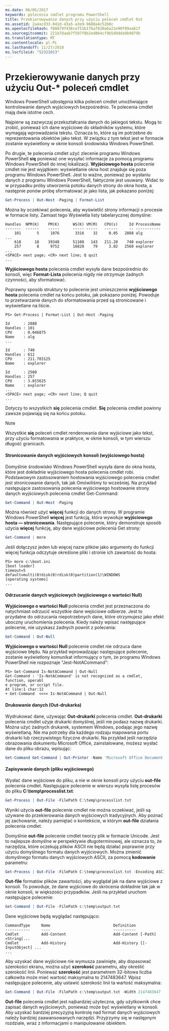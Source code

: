 ```yaml
---
ms.date: 06/05/2017
keywords: polecenia cmdlet programu PowerShell
title: Przekierowywanie danych przy użyciu poleceń cmdlet Out
ms.assetid: 2a4acd33-041d-43a5-a3e9-9608a4c52b0c
ms.openlocfilehash: f08879f436ce751b176af020aba21e90f09aa61f
ms.sourcegitcommit: 221b7daab7f597f8b2e4864cf9b5d9dda9b9879b
ms.translationtype: MT
ms.contentlocale: pl-PL
ms.lasthandoff: 11/27/2018
ms.locfileid: "52321013"
---
```

# <a name="redirecting-data-with-out--cmdlets"></a>Przekierowywanie danych przy użyciu Out-* poleceń cmdlet

Windows PowerShell udostępnia kilka poleceń cmdlet umożliwiające kontrolowanie danych wyjściowych bezpośrednio. Te polecenia cmdlet mają dwie istotne cech.

Najpierw są zazwyczaj przekształcania danych do jakiegoś tekstu. Mogą to zrobić, ponieważ ich dane wyjściowe do składników systemu, które wymagają wprowadzania tekstu. Oznacza to, które są im potrzebne do reprezentowania obiektów jako tekst. W związku z tym tekst jest w formacie zostanie wyświetlony w oknie konsoli środowiska Windows PowerShell.

Po drugie, te polecenia cmdlet użyć zlecenie programu Windows PowerShell **się** ponieważ one wysyłać informacje za pomocą programu Windows PowerShell do innej lokalizacji. **Wyjściowego hosta** polecenie cmdlet nie jest wyjątkiem: wyświetlanie okna host znajduje się poza programu Windows PowerShell. Jest to ważne, ponieważ po wysłaniu danych z programu Windows PowerShell, faktycznie jest usuwany. Widać to w przypadku próby utworzenia potoku danych strony do okna hosta, a następnie ponów próbę sformatować je jako lista, jak pokazano poniżej:

```powershell
Get-Process | Out-Host -Paging | Format-List
```

Można by oczekiwać polecenia, aby wyświetlić strony informacji o procesie w formacie listy. Zamiast tego Wyświetla listy tabelarycznej domyślne:

```output
Handles  NPM(K)    PM(K)      WS(K) VM(M)   CPU(s)     Id ProcessName
-------  ------    -----      ----- -----   ------     -- -----------
    101       5     1076       3316    32     0.05   2888 alg
...
    618      18    39348      51108   143   211.20    740 explorer
    257       8     9752      16828    79     3.02   2560 explorer
...
<SPACE> next page; <CR> next line; Q quit
...
```

**Wyjściowego hosta** polecenia cmdlet wysyła dane bezpośrednio do konsoli, więc **Format-Lista** polecenia nigdy nie otrzymuje żadnych czynności, aby sformatować.

Poprawny sposób struktury to polecenie jest umieszczenie **wyjściowego hosta** polecenia cmdlet na końcu potoku, jak pokazano poniżej. Powoduje to przetwarzanie danych do sformatowania przed są stronicowane i wyświetlane na liście.

```
PS> Get-Process | Format-List | Out-Host -Paging

Id      : 2888
Handles : 101
CPU     : 0.046875
Name    : alg
...

Id      : 740
Handles : 612
CPU     : 211.703125
Name    : explorer

Id      : 2560
Handles : 257
CPU     : 3.015625
Name    : explorer
...
<SPACE> next page; <CR> next line; Q quit
...
```

Dotyczy to wszystkich **się** polecenia cmdlet. **Się** polecenia cmdlet powinny zawsze pojawiają się na końcu potoku.

> [!NOTE]
> Wszystkie **się** poleceń cmdlet renderowania dane wyjściowe jako tekst, przy użyciu formatowania w praktyce, w oknie konsoli, w tym wierszu długość granicach.

#### <a name="paging-console-output-out-host"></a>Stronicowanie danych wyjściowych konsoli (wyjściowego hosta)

Domyślnie środowisko Windows PowerShell wysyła dane do okna hosta, które jest dokładnie wyjściowego hosta polecenia cmdlet robi. Podstawowym zastosowaniem hostowania wyjściowego polecenia cmdlet jest stronicowanie danych, tak jak Omówiliśmy to wcześniej. Na przykład następujące zastosowania polecenia wyjściowego hostowanie strony danych wyjściowych polecenia cmdlet Get-Command:

```powershell
Get-Command | Out-Host -Paging
```

Można również użyć **więcej** funkcji do danych strony. W programie Windows PowerShell **więcej** jest funkcją, która wywołuje **wyjściowego hosta — stronicowania**. Następujące polecenie, który demonstruje sposób użycia **więcej** funkcję, aby dane wyjściowe polecenia Get strony:

```powershell
Get-Command | more
```

Jeśli dołączysz jeden lub więcej nazw plików jako argumenty do funkcji więcej funkcja odczytuje określone pliki i stronie ich zawartość do hosta:

```
PS> more c:\boot.ini
[boot loader]
timeout=5
default=multi(0)disk(0)rdisk(0)partition(1)\WINDOWS
[operating systems]
...
```

#### <a name="discarding-output-out-null"></a>Odrzucanie danych wyjściowych (wyjściowego o wartości Null)

**Wyjściowego o wartości Null** polecenia cmdlet jest przeznaczona do natychmiast odrzucić wszystkie dane wejściowe odbierze. Jest to przydatne do odrzucania niepotrzebnych dane, które otrzymujesz jako efekt uboczny uruchomienia polecenia. Kiedy należy wpisać następujące polecenie, nie uzyskasz żadnych powrót z polecenia:

```powershell
Get-Command | Out-Null
```

**Wyjściowego o wartości Null** polecenie cmdlet nie odrzuca dane wyjściowe błędu. Na przykład wprowadzając następujące polecenie, zostanie wyświetlony komunikat informujący o tym, że programu Windows PowerShell nie rozpoznaje "Jest-NotACommand":

```
PS> Get-Command Is-NotACommand | Out-Null
Get-Command : 'Is-NotACommand' is not recognized as a cmdlet, function, operabl
e program, or script file.
At line:1 char:12
+ Get-Command  <<<< Is-NotACommand | Out-Null
```

#### <a name="printing-data-out-printer"></a>Drukowanie danych (Out-drukarka)

Wydrukować dane, używając **Out-drukarki** polecenia cmdlet. **Out-drukarki** polecenia cmdlet użyje drukarki domyślnej, jeśli nie podasz nazwę drukarki. Można użyć żadnych drukarek, systemem Windows, podając jego nazwę wyświetlaną. Nie ma potrzeby dla każdego rodzaju mapowania portu drukarki lub rzeczywistego fizyczne drukarki. Na przykład jeśli narzędzia obrazowania dokumentu Microsoft Office, zainstalowane, możesz wysłać dane do pliku obrazu, wpisując:

```powershell
Get-Command Get-Command | Out-Printer -Name 'Microsoft Office Document Image Writer'
```

#### <a name="saving-data-out-file"></a>Zapisywanie danych (pliku wyjściowego)

Wysłać dane wyjściowe do pliku, a nie w oknie konsoli przy użyciu **out-file** polecenia cmdlet. Następujące polecenie w wierszu wysyła listę procesów do pliku **C:\\temp\\processlist.txt**:

```powershell
Get-Process | Out-File -FilePath C:\temp\processlist.txt
```

Wyniki użycia **out-file** polecenie cmdlet nie można oczekiwać, jeśli są używane do przekierowania danych wyjściowych tradycyjnych. Aby poznać jej zachowanie, należy pamiętać o kontekście, w którym **out-file** działania polecenia cmdlet.

Domyślnie **out-file** polecenie cmdlet tworzy plik w formacie Unicode. Jest to najlepsze domyślne w perspektywie długoterminowej, ale oznacza to, że narzędzia, które oczekują plików ASCII nie będą działać poprawnie przy użyciu domyślnego formatu danych wyjściowych. Można zmienić domyślnego formatu danych wyjściowych ASCII, za pomocą **kodowanie** parametru:

```powershell
Get-Process | Out-File -FilePath C:\temp\processlist.txt -Encoding ASCII
```

**Out-file** formatów plików zawartości, aby wyglądał jak na dane wyjściowe z konsoli. To powoduje, że dane wyjściowe do skrócenia dokładnie tak jak w oknie konsoli, w większości przypadków. Jeśli na przykład uruchom następujące polecenie:

```powershell
Get-Command | Out-File -FilePath c:\temp\output.txt
```

Dane wyjściowe będą wyglądać następująco:

```output
CommandType     Name                            Definition
-----------     ----                            ----------
Cmdlet          Add-Content                     Add-Content [-Path] <String[...
Cmdlet          Add-History                     Add-History [[-InputObject] ...
...
```

Aby uzyskać dane wyjściowe nie wymusza zawinięte, aby dopasować szerokości ekranu, można użyć **szerokość** parametru, aby określić szerokość linii. Ponieważ **szerokość** jest parametrem 32-bitowa liczba całkowita może mieć wartość maksymalna to 2147483647. Wpisz następujące polecenie, aby ustawić szerokość linii ta wartość maksymalna:

```powershell
Get-Command | Out-File -FilePath c:\temp\output.txt -Width 2147483647
```

**Out-file** polecenia cmdlet jest najbardziej użyteczna, gdy użytkownik chce zapisać danych wyjściowych, ponieważ może być wyświetlany w konsoli. Aby uzyskać bardziej precyzyjną kontrolę nad format danych wyjściowych należy bardziej zaawansowanych narzędzi. Przyjrzymy się w następnym rozdziale, wraz z informacjami o manipulowanie obiektem.